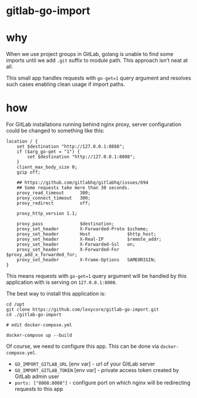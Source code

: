 gitlab-go-import
================

# why

When we use project groups in GitLab, golang is unable to find some imports
until we add `.git` suffix to module path. This approach isn't neat at all.

This small app handles requests with `go-get=1` query argument and resolves
such cases enabling clean usage if import paths.

# how

For GitLab installations running behind nginx proxy, server configuration
could be changed to something like this:


    location / {
        set $destination "http://127.0.0.1:8888";
        if ($arg_go-get = "1") {
            set $destination "http://127.0.0.1:8008";
        }
        client_max_body_size 0;
        gzip off;

        ## https://github.com/gitlabhq/gitlabhq/issues/694
        ## Some requests take more than 30 seconds.
        proxy_read_timeout      300;
        proxy_connect_timeout   300;
        proxy_redirect          off;

        proxy_http_version 1.1;

        proxy_pass              $destination;
        proxy_set_header        X-Forwarded-Proto $scheme;
        proxy_set_header        Host              $http_host;
        proxy_set_header        X-Real-IP         $remote_addr;
        proxy_set_header        X-Forwarded-Ssl   on;
        proxy_set_header        X-Forwarded-For   $proxy_add_x_forwarded_for;
        proxy_set_header        X-Frame-Options   SAMEORIGIN;
    }

This means requests with `go-get=1` query argument will be handled by this
application with is serving on `127.0.0.1:8008`.

The best way to install this application is:

    cd /opt
    git clone https://github.com/lexycore/gitlab-go-import.git
    cd ./gitlab-go-import

    # edit docker-compose.yml

    docker-compose up --build


Of course, we need to configure this app. This can be done via `docker-compose.yml`.

 - `GO_IMPORT_GITLAB_URL` [env var] - url of your GitLab server
 - `GO_IMPORT_GITLAB_TOKEN` [env var] - private access token created by GitLab admin user
 - `ports: ["8008:8008"]` - configure port on which nginx will be redirecting requests to this app
